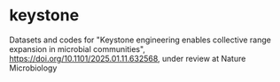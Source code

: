 # keystone
Datasets and codes for "Keystone engineering enables collective range expansion in microbial communities", https://doi.org/10.1101/2025.01.11.632568, under review at Nature Microbiology
